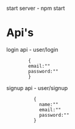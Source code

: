 start server - npm start 

# Api's

login api - user/login 

            {
            email:""
            password:""
            }
            
signup api - user/signup

              {
                name:""
                email:""
                password:""
              }
